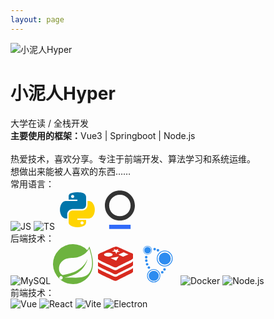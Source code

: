 ```yaml
---
layout: page
---
```


<div class="custom-profile-card">
  <div class="profile-avatar">
    <img src="./logo-preview.png" alt="小泥人Hyper" />
  </div>
  <div class="profile-info">
    <h1 class="profile-name">小泥人Hyper</h1>
    <div class="profile-title">大学在读 / 全栈开发</div>
    <div class="profile-desc">
      <b>主要使用的框架：</b>Vue3 | Springboot | Node.js<br><br>
      热爱技术，喜欢分享。专注于前端开发、算法学习和系统运维。<br>
      想做出来能被人喜欢的东西……<br>
    </div>
  </div>
</div>

<div class="profile-skills-list">
  <div class="profile-skill-row">
    <div class="profile-skill-title">常用语言：</div>
    <div class="profile-skill-icons">
      <img src="https://cdn.jsdelivr.net/gh/devicons/devicon/icons/javascript/javascript-original.svg" alt="JS" class="skill-icon" />
      <img src="https://cdn.jsdelivr.net/gh/devicons/devicon/icons/typescript/typescript-original.svg" alt="TS" class="skill-icon" />
      <svg t="1752306963288" class="skill-icon" viewBox="0 0 1024 1024" version="1.1" xmlns="http://www.w3.org/2000/svg" p-id="2371" width="64" height="64"><path d="M366.635375 495.627875c8.93024999-1.488375 17.8605-2.480625 26.79075-2.48062499h-7.44187499 241.61287499c10.418625 0 20.341125-1.488375 30.26362501-3.969 44.65124999-12.403125 77.3955-52.093125 77.3955-101.20950002V185.053625c0-57.5505-49.116375-101.2095-107.65912501-110.63587501-37.209375-5.9535-91.287-8.93024999-128.00025-8.93024999-36.71325001 0-71.938125 3.472875-103.194 8.93024999C305.115875 90.29374999 288.74374999 123.534125 288.74374999 185.053625v66.48075h223.25625001V288.74374999H216.3095C133.456625 288.74374999 65.983625 387.96874999 65.4875 510.0155v1.9845c0 22.325625 1.9845 43.659 6.449625 63.504C90.29374999 667.78325001 147.84424999 735.25625001 216.3095 735.25625001h35.224875v-106.66687501c0-62.51174999 46.63574999-120.558375 115.101-132.9615z m23.814-283.7835c-22.325625 0-40.68225001-18.356625-40.18612499-40.68225 0-22.325625 17.8605-40.68225001 40.18612499-40.68225s40.68225001 18.356625 40.68225 40.68225c-0.496125 22.82175001-18.356625 40.68225001-40.68225 40.68225z" fill="#0075AA" p-id="2372"></path><path d="M949.086125 434.108375C927.75275001 349.271 872.682875 288.74374999 807.6905 288.74374999h-35.224875v94.75987501c0 78.883875-51.597 135.93825001-115.101 145.86075-6.449625 0.99224999-12.89925001 1.488375-19.34887499 1.48837501H396.402875c-10.418625 0-20.341125 1.488375-30.26362499 3.969-44.65124999 11.907-77.3955 48.62025001-77.3955 96.74437499V834.48125001c0 57.5505 58.046625 91.783125 115.10099998 108.15524999 67.969125 19.845 142.387875 23.317875 224.24850002 0 54.077625-15.379875 107.163-46.63574999 107.16299998-108.15525001v-61.5195h-223.25624999V735.25625001h295.6905c58.54275001 0 109.643625-49.6125 134.449875-122.04675001 10.418625-30.263625 16.372125-64.49625001 16.372125-101.2095 0-27.286875-3.472875-53.5815-9.426375-77.891625z m-316.52775 372.58987501c22.325625 0 40.186125 18.356625 40.186125 40.68224999 0 22.325625-18.356625 40.68225001-40.186125 40.68225001-22.325625 0-40.68225001-18.356625-40.68225-40.68225001 0.496125-22.325625 18.356625-40.68225001 40.68225-40.68225001z" fill="#FFD400" p-id="2373"></path></svg>
      <svg t="1752308397428" class="skill-icon" viewBox="0 0 1024 1024" version="1.1" xmlns="http://www.w3.org/2000/svg" p-id="4005" width="64" height="64"><path d="M237.714286 896h548.571428v109.714286h-548.571428z" fill="#306AF9" p-id="4006"></path><path d="M512 18.285714C298.057143 18.285714 128 188.342857 128 402.285714S298.057143 786.285714 512 786.285714s384-170.057143 384-384S725.942857 18.285714 512 18.285714z m0 658.285715c-153.6 0-274.285714-120.685714-274.285714-274.285715S358.4 128 512 128s274.285714 120.685714 274.285714 274.285714S665.6 676.571429 512 676.571429z" fill="#333333" p-id="4007"></path></svg>
    </div>
  </div>
  <div class="profile-skill-row">
    <div class="profile-skill-title">后端技术：</div>
    <div class="profile-skill-icons">
      <img src="https://cdn.jsdelivr.net/gh/devicons/devicon/icons/mysql/mysql-original.svg" alt="MySQL" class="skill-icon" />
      <svg t="1752307171483" class="skill-icon" viewBox="0 0 1026 1024" version="1.1" xmlns="http://www.w3.org/2000/svg" p-id="4952" width="64" height="64"><path d="M933.489243 59.921751a446.365727 446.365727 0 0 1-54.84645 95.981288A511.126728 511.126728 0 1 0 164.584198 886.837465l18.98531 16.875831A510.599359 510.599359 0 0 0 1022.087356 549.320847c14.766352-128.678211-24.259007-293.217562-88.598113-489.399096zM238.415958 891.056423a43.455265 43.455265 0 1 1-6.328437-61.174887 44.40453 44.40453 0 0 1 6.328437 61.174887z m691.909067-152.937217C804.811033 905.822775 534.797738 848.866846 362.875211 857.304761c0 0-30.587444 2.109479-61.174887 6.328437 0 0 11.602134-5.273697 26.368486-10.547394 121.295035-42.189577 178.250964-50.627493 252.082724-88.598113C718.322399 693.820149 856.493265 538.773453 883.91649 378.453059c-52.736972 153.991957-213.057365 286.889125-358.611407 340.680837-100.200246 36.91588-280.560689 72.777021-280.560688 72.777021l-7.383176-4.218958c-122.349774-60.120148-126.568732-325.914484 97.036027-411.348378 98.090767-37.97062 190.907837-16.875831 297.43652-42.189578 112.857119-26.368486 243.644809-110.74764 296.38178-221.49528 59.065408 178.250964 130.78769 454.592695 2.109479 625.460483z" fill="#6DB33F" p-id="4953"></path></svg>
      <svg t="1752307414061" class="skill-icon" viewBox="0 0 1024 1024" version="1.1" xmlns="http://www.w3.org/2000/svg" p-id="6103" width="64" height="64"><path d="M959.744 602.16l0.256 0.064v101.952c0 10.24-10.752 21.44-35.072 35.84-22.976 13.696-91.968 47.616-163.328 82.624l-35.712 17.536c-65.088 32-126.016 62.208-149.184 76.032-52.8 31.36-82.048 31.104-123.712 8.32-41.6-22.72-305.28-144.256-352.704-170.176-23.744-12.992-36.224-23.936-36.224-34.24v-103.424c0.384 10.368 12.48 21.248 36.224 34.24C147.776 676.8 411.328 798.4 452.992 821.12c41.664 22.784 70.912 23.04 123.712-8.32 52.672-31.36 300.416-147.712 348.224-176.128 23.232-13.824 34.56-24.768 34.88-34.56l-0.064 0.064z m0-168.576h0.192v101.952c0 10.24-10.752 21.44-35.072 35.968-47.808 28.416-295.552 144.768-348.224 176.128-52.8 31.36-82.048 31.04-123.712 8.32-41.6-22.72-305.28-144.32-352.704-170.24C76.48 572.8 64 561.92 64 551.536v-103.424c0.384 10.24 12.48 21.248 36.224 34.176 47.488 25.92 311.04 147.52 352.704 170.24 41.664 22.72 70.912 23.04 123.712-8.32 52.672-31.36 300.416-147.712 348.224-176.192 23.168-13.824 34.56-24.704 34.88-34.432zM462.656 81.84c55.36-22.72 74.56-23.488 121.664-3.776 47.168 19.776 293.376 131.648 339.968 151.104 24 10.048 35.84 19.2 35.456 29.632H960v101.952c0 10.176-10.816 21.44-35.072 35.904C877.056 425.072 629.376 541.44 576.64 572.8c-52.736 31.36-81.984 31.104-123.648 8.32-41.664-22.656-305.28-144.32-352.768-170.24C76.544 397.936 64 387.056 64 376.688V273.28c-0.32-10.304 11.072-19.968 34.368-30.464 46.656-20.8 308.8-138.24 364.288-160.896v-0.064z m129.792 238.4l-207.552 36.352 144.832 68.608 62.72-104.96z m128.704-113.6l-135.936 61.44 122.688 55.36 13.376-5.952 122.752-55.424-122.88-55.424z m-392.32 13.44c-61.248 0-110.912 22.016-110.912 49.152 0 27.072 49.664 49.088 110.976 49.088s110.912-21.952 110.912-49.088-49.6-49.088-110.912-49.088l-0.064-0.064z m134.656-101.888l20.096 42.304-66.88 27.52 89.6 9.216 28.032 53.248 17.408-47.744 77.632-9.216-60.16-25.728 16-43.712-59.136 22.08-62.592-27.968z" fill="#D82A1F" p-id="6104"></path></svg>
      <svg t="1752307490940" class="skill-icon" viewBox="0 0 1024 1024" version="1.1" xmlns="http://www.w3.org/2000/svg" p-id="8789" width="64" height="64"><path d="M510.048 123.66a33.2 33.2 0 1 1-32.92 33.2 33.056 33.056 0 0 1 32.92-33.2z m-84.28-29.2a33.2 33.2 0 1 1-32.924 33.2 33.06 33.06 0 0 1 32.924-33.208z m252.844 520.432a33.2 33.2 0 1 1-32.92 33.2 33.06 33.06 0 0 1 32.92-33.208z m-57.944 71.692a33.2 33.2 0 1 1-32.92 33.2 33.06 33.06 0 0 1 32.92-33.208z m-342.4-119.488a33.2 33.2 0 1 1-32.924 33.2 33.056 33.056 0 0 1 32.932-33.208zM233.5 482.12a33.2 33.2 0 1 1-32.924 33.2 33.056 33.056 0 0 1 32.924-33.2zM212.428 389.2a33.2 33.2 0 1 1-32.924 33.2 33.056 33.056 0 0 1 32.924-33.2z m-2.632-87.64a33.2 33.2 0 1 1-32.92 33.2 33.056 33.056 0 0 1 32.92-33.2zM684.024 572a204 204 0 1 1 204-204 204.22 204.22 0 0 1-204 204z m0-387.032A183.012 183.012 0 1 0 867.056 368a183.236 183.236 0 0 0-183.036-183.024zM686 216A154 154 0 1 1 532 370 154 154 0 0 1 686 216zM244 268a112 112 0 1 1 112-112 112.12 112.12 0 0 1-112 112z m0-212.488A100.476 100.476 0 1 0 344.5 156 100.6 100.6 0 0 0 244 55.516z m1.052 16.984a84.564 84.564 0 1 1-84.552 84.568 84.564 84.564 0 0 1 84.564-84.564zM402.02 980A170 170 0 1 1 572 810a170.184 170.184 0 0 1-169.98 170z m0-322.528a152.512 152.512 0 1 0 152.524 152.528 152.696 152.696 0 0 0-152.544-152.52z m1.672 25.896a128.312 128.312 0 1 1-128.312 128.312 128.312 128.312 0 0 1 128.308-128.304z" fill="#2D8CF0" p-id="8790"></path></svg>
      <img src="https://cdn.jsdelivr.net/gh/devicons/devicon/icons/docker/docker-original.svg" alt="Docker" class="skill-icon" />
      <img src="https://cdn.jsdelivr.net/gh/devicons/devicon/icons/nodejs/nodejs-original.svg" alt="Node.js" class="skill-icon" />
    </div>
  </div>
  <div class="profile-skill-row">
    <div class="profile-skill-title">前端技术：</div>
    <div class="profile-skill-icons">
      <img src="https://cdn.jsdelivr.net/gh/devicons/devicon/icons/vuejs/vuejs-original.svg" alt="Vue" class="skill-icon" />
      <img src="https://cdn.jsdelivr.net/gh/devicons/devicon/icons/react/react-original.svg" alt="React" class="skill-icon" />
      <img src="https://cdn.jsdelivr.net/gh/devicons/devicon/icons/vite/vite-original.svg" alt="Vite" class="skill-icon" />
      <img src="https://cdn.jsdelivr.net/gh/devicons/devicon/icons/electron/electron-original.svg" alt="Electron" class="skill-icon" />
    </div>
  </div>
</div>

<!-- 你可以在下方继续添加更多自定义内容和图标 -->